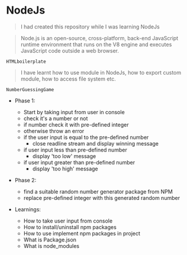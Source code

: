 # NodeJs

> I had created this repository while I was learning NodeJs

>Node.js is an open-source, cross-platform, back-end JavaScript runtime environment that runs on the V8 engine and executes JavaScript code outside a web browser.

```
HTMLboilerplate
```
> I have learnt how to use module in NodeJs, how to export custom module, how to access file system etc.

```
NumberGuessingGame
``` 
+ Phase 1: 
    + Start by taking input from user in console
    + check it's a number or not
    + if number check it with pre-defined integer
    + otherwise throw an error
    + if the user input is equal to the pre-defined number
        + close readline stream and display winning message
    + if user input less than pre-defined number
        + display 'too low' message
    + if user input greater than pre-defined number
        + display 'too high' message         

+ Phase 2:
    +  find a suitable random number generator package from NPM
    +  replace pre-defined integer with this generated random number

+ Learnings:  
    + How to take user input from console 
    + How to install/uninstall npm packages
    + How to use implement npm packages in project
    + What is Package.json
    + What is node_modules
